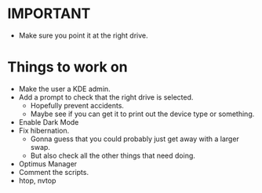 # IMPORTANT
- Make sure you point it at the right drive.

# Things to work on
- Make the user a KDE admin.
- Add a prompt to check that the right drive is selected. 
    - Hopefully prevent accidents.
    - Maybe see if you can get it to print out the device type or something.
- Enable Dark Mode
- Fix hibernation.
    - Gonna guess that you could probably just get away with a larger swap.
    - But also check all the other things that need doing.
- Optimus Manager
- Comment the scripts.
- htop, nvtop
